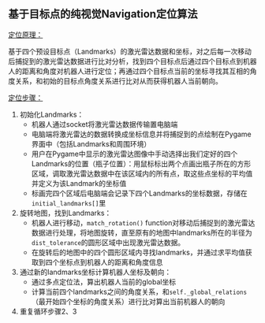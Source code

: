 ## 基于目标点的纯视觉Navigation定位算法

<u>定位原理：</u>

基于四个预设目标点（Landmarks）的激光雷达数据和坐标，对之后每一次移动后捕捉到的激光雷达数据进行比对分析，找到四个目标点后通过四个目标点到机器人的距离和角度对机器人进行定位；再通过四个目标点当前的坐标寻找其互相的角度关系，和初始的目标点角度关系进行比对从而获得机器人当前朝向。



<u>定位步骤：</u>

1. 初始化Landmarks：
   - 机器人通过socket将激光雷达数据传输置电脑端
   - 电脑端将激光雷达的数据转换成坐标信息并将捕捉到的点绘制在Pygame界面中（包括Landmarks和周围环境）
   - 用户在Pygame中显示的激光雷达图像中手动选择出我们定好的四个Landmarks的位置（瓶子位置）：用鼠标标出两个点画出瓶子所在的方形区域，调取激光雷达数据中在该区域内的所有点，取这些点坐标的平均值并定义为该Landmark的坐标值
   - 标画完四个区域后电脑端会记录下四个Landmarks的坐标数据，存储在`initial_landmarks[]`里
2. 旋转地图，找到Landmarks：
   - 机器人进行移动，`match_rotation()` function对移动后捕捉到的激光雷达数据进行处理，将地图旋转，直至原有的地图中landmarks所在的半径为`dist_tolerance`的圆形区域中出现激光雷达数据。
   - 在旋转后的地图中的四个圆形区域内寻找landmarks，并通过求平均值获取到四个坐标点到机器人的距离和角度信息
3. 通过新的landmarks坐标计算机器人坐标及朝向：
   - 通过多点定位法，算出机器人当前的global坐标
   - 计算当前四个landmarks之间的角度关系，和`self._global_relations`（最开始四个坐标的角度关系）进行比对算出当前机器人的朝向
4. 重复循环步骤2、3

